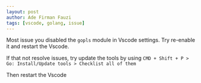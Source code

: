 ```yaml
---
layout: post
author: Ade Firman Fauzi
tags: [vscode, golang, issue]
---
```


Most issue you disabled the `gopls` module in Vscode settings. Try re-enable it and restart the Vscode.

If that not resolve issues, try update the tools by using
`CMD + Shift + P > Go: Install/Update tools > Checklist all of them`

Then restart the Vscode
